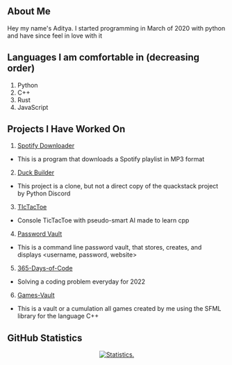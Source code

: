 <!-- ![A Tool For Converting Caffeine Into Code](https://i.pinimg.com/originals/b6/d9/e4/b6d9e4bb3642d036a207f7a83b2f9128.jpg) -->

## About Me

Hey my name's Aditya. I started programming in March of 2020 with python and have since feel in love with it

## Languages I am comfortable in (decreasing order)

1. Python
2. C++
3. Rust
4. JavaScript

## Projects I Have Worked On

1. [Spotify Downloader](https://github.com/Reverend-Toady/Spotify-Downloader)
  
  - This is a program that downloads a Spotify playlist in MP3 format

2. [Duck Builder](https://github.com/Reverend-Toady/Duck-Builder)
  
  - This project is a clone, but not a direct copy of the quackstack project by Python Discord

3. [TIcTacToe](https://github.com/Reverend-Toady/tic-tac-toe)
  
  - Console TicTacToe with pseudo-smart AI made to learn cpp

4. [Password Vault](https://github.com/Reverend-Toady/password-vault)
  
  - This is a command line password vault, that stores, creates, and displays <username, password, website> 

5. [365-Days-of-Code](https://github.com/Reverend-Toady/365-Days-of-Code)
  
  - Solving a coding problem everyday for 2022

6. [Games-Vault](https://github.com/Reverend-Toady/Games-Vault)
  
  - This is a vault or a cumulation all games created by me using the SFML library for the language C++
  
## GitHub Statistics

<p align=center>
<a href="https://github.com/Reverend-Toady">
  <img align="center" src="https://github-readme-stats.vercel.app/api?username=Reverend-Toady&show_icons=true&include_all_commits=true&count_private=true$show_icons=true&theme=tokyonight&hide_border=true" alt="Statistics." />
</a>
</p>
</details>
